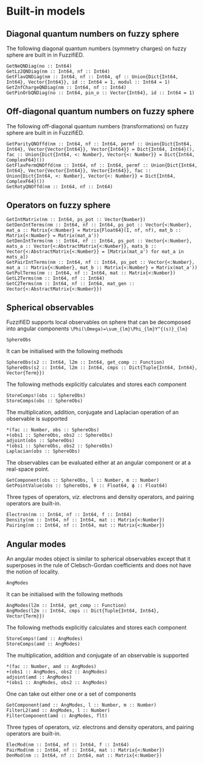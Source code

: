 # Built-in models

## Diagonal quantum numbers on fuzzy sphere

The following diagonal quantum numbers (symmetry charges) on fuzzy sphere are built in in FuzzifiED.

```@docs
GetNeQNDiag(no :: Int64)
GetLz2QNDiag(nm :: Int64, nf :: Int64)
GetFlavQNDiag(nm :: Int64, nf :: Int64, qf :: Union{Dict{Int64, Int64}, Vector{Int64}}, id :: Int64 = 1, modul :: Int64 = 1)
GetZnfChargeQNDiag(nm :: Int64, nf :: Int64)
GetPinOrbQNDiag(no :: Int64, pin_o :: Vector{Int64}, id :: Int64 = 1) 
```

## Off-diagonal quantum numbers on fuzzy sphere

The following off-diagonal quantum numbers (transformations) on fuzzy sphere are built in in FuzzifiED.

```@docs
GetParityQNOffd(nm :: Int64, nf :: Int64, permf :: Union{Dict{Int64, Int64}, Vector{Vector{Int64}}, Vector{Int64}} = Dict{Int64, Int64}(), fac :: Union{Dict{Int64, <: Number}, Vector{<: Number}} = Dict{Int64, ComplexF64}()) 
GetFlavPermQNOffd(nm :: Int64, nf :: Int64, permf :: Union{Dict{Int64, Int64}, Vector{Vector{Int64}}, Vector{Int64}}, fac :: Union{Dict{Int64, <: Number}, Vector{<: Number}} = Dict{Int64, ComplexF64}())
GetRotyQNOffd(nm :: Int64, nf :: Int64)
```

## Operators on fuzzy sphere

```@docs 
GetIntMatrix(nm :: Int64, ps_pot :: Vector{Number})
GetDenIntTerms(nm :: Int64, nf :: Int64, ps_pot :: Vector{<:Number}, mat_a :: Matrix{<:Number} = Matrix{Float64}(I, nf, nf), mat_b :: Matrix{<:Number} = Matrix(mat_a'))
GetDenIntTerms(nm :: Int64, nf :: Int64, ps_pot :: Vector{<:Number}, mats_a :: Vector{<:AbstractMatrix{<:Number}}, mats_b :: Vector{<:AbstractMatrix{<:Number}} = [Matrix(mat_a') for mat_a in mats_a])
GetPairIntTerms(nm :: Int64, nf :: Int64, ps_pot :: Vector{<:Number}, mat_a :: Matrix{<:Number}, mat_b :: Matrix{<:Number} = Matrix(mat_a'))
GetPolTerms(nm :: Int64, nf :: Int64, mat :: Matrix{<:Number})
GetL2Terms(nm :: Int64, nf :: Int64)
GetC2Terms(nm :: Int64, nf :: Int64, mat_gen :: Vector{<:AbstractMatrix{<:Number}})
```

## Spherical observables

FuzzifiED supports local observables on sphere that can be decomposed into angular components ``\Phi(\Omega)=\sum_{lm}\Phi_{lm}Y^{(s)}_{lm}``
```@docs
SphereObs
```
It can be initialised with the following methods 
```@docs
SphereObs(s2 :: Int64, l2m :: Int64, get_comp :: Function)
SphereObs(s2 :: Int64, l2m :: Int64, cmps :: Dict{Tuple{Int64, Int64}, Vector{Term}})
```
The following methods explicitly calculates and stores each component
```@docs
StoreComps!(obs :: SphereObs)
StoreComps(obs :: SphereObs)
```
The multiplication, addition, conjugate and Laplacian operation of an observable is supported 
```@docs
*(fac :: Number, obs :: SphereObs) 
+(obs1 :: SphereObs, obs2 :: SphereObs) 
adjoint(obs :: SphereObs)
*(obs1 :: SphereObs, obs2 :: SphereObs)
Laplacian(obs :: SphereObs)
```
The observables can be evaluated either at an angular component or at a real-space point.
```@docs
GetComponent(obs :: SphereObs, l :: Number, m :: Number)
GetPointValue(obs :: SphereObs, θ :: Float64, ϕ :: Float64)
```
Three types of operators, _viz._ electrons and density operators, and pairing operators are built-in.
```@docs
Electron(nm :: Int64, nf :: Int64, f :: Int64)
Density(nm :: Int64, nf :: Int64, mat :: Matrix{<:Number})
Pairing(nm :: Int64, nf :: Int64, mat :: Matrix{<:Number})
```

## Angular modes

An angular modes object is similar to spherical observables except that it superposes in the rule of Clebsch-Gordan coefficients and does not have the notion of locality.
```@docs
AngModes
```
It can be initialised with the following methods 
```@docs
AngModes(l2m :: Int64, get_comp :: Function)
AngModes(l2m :: Int64, cmps :: Dict{Tuple{Int64, Int64}, Vector{Term}})
```
The following methods explicitly calculates and stores each component
```@docs
StoreComps!(amd :: AngModes)
StoreComps(amd :: AngModes)
```
The multiplication, addition and conjugate of an observable is supported 
```@docs
*(fac :: Number, amd :: AngModes) 
+(obs1 :: AngModes, obs2 :: AngModes) 
adjoint(amd :: AngModes)
*(obs1 :: AngModes, obs2 :: AngModes)
```
One can take out either one or a set of components
```@docs
GetComponent(amd :: AngModes, l :: Number, m :: Number)
FilterL2(amd :: AngModes, l :: Number) 
FilterComponent(amd :: AngModes, flt) 
```
Three types of operators, _viz._ electrons and density operators, and pairing operators are built-in.
```@docs
ElecMod(nm :: Int64, nf :: Int64, f :: Int64)
PairMod(nm :: Int64, nf :: Int64, mat :: Matrix{<:Number})
DenMod(nm :: Int64, nf :: Int64, mat :: Matrix{<:Number})
```